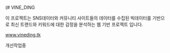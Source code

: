 (# VINE_DING

이 프로젝트는 SNS데이터와 커뮤니티 사이트들의 데이터를 수집된 빅데이터를 기반으로 최신 트랜드와 키워드에 대한 감정을 분석하는 웹 기반 프로젝트 입니다.

www.vineding.tk 

개선작업중
